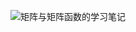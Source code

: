 ![矩阵与矩阵函数的学习笔记](https://github.com/olivefengsz/olivelovescience.github.io/assets/8655791/dd274263-7715-499f-ae29-7680dd600a57)
